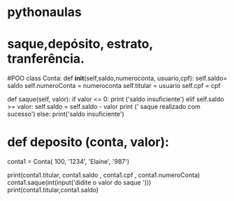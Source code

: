 # pythonaulas
# saque,depósito, estrato, tranferência.
#POO
class Conta:
   def __init__(self,saldo,numeroconta, usuario,cpf):
      self.saldo= saldo
      self.numeroConta = numeroconta
      self.titular = usuario
      self.cpf = cpf
      
 def saque(self, valor):
        if valor <= 0:
            print ('saldo insuficiente')
        elif self.saldo >= valor:
            self.saldo = self.saldo - valor
            print (' saque realizado com sucesso')
        else:
            print('saldo insuficiente')

   # def deposito (conta, valor):
    
conta1 = Conta( 100, '1234', 'Elaine', '987')

print(conta1.titular, conta1.saldo , conta1.cpf , conta1.numeroConta)
conta1.saque(int(input('didite o valor do saque ')))
print(conta1.titular,conta1.saldo)



